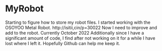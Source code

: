 # MyRobot
Starting to figure how to store my robot files.
I started working with the OSOYOO Metal Robot. http://isitii,cin/p=30022
Now I need to improve and add to the robot. Currently October 2022
Additionally since I have a significant amount of code, I find after not
working on it for a while I have lost where I left it. Hopefully Github can
help me keep it.
